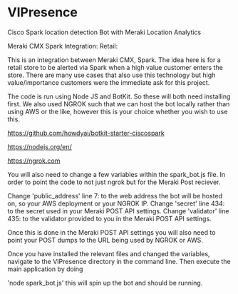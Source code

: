 # VIPresence
Cisco Spark location detection Bot with Meraki Location Analytics


Meraki CMX Spark Integration:
Retail:

This is an integration between Meraki CMX, Spark. The idea here is for a retail store to be alerted via Spark when a high value customer enters the store. There are many use cases that also use this technology but high value/importance customers were the immediate ask for this project.


The code is run using Node JS and BotKit. So these will both need installing first. We also used NGROK such that we can host the bot locally rather than using AWS or the like, however this is your choice whether you wish to use this.

https://github.com/howdyai/botkit-starter-ciscospark

https://nodejs.org/en/

https://ngrok.com

You will also need to change a few variables within the spark_bot.js file. In order to point the code to not just ngrok but for the Meraki Post reciever.

Change 'public_address' line 7: to the web address the bot will be hosted on, so your AWS deployment or your NGROK IP.
Change 'secret' line 434: to the secret used in your Meraki POST API settings.
Change 'validator' line 435: to the validator provided to you in the Meraki POST API settings.

Once this is done in the Meraki POST API settings you will also need to point your POST dumps to the URL being used by NGROK or AWS.

Once you have installed the relevant files and changed the variables, navigate to the VIPresence directory in the command line. Then execute the main application by doing

'node spark_bot.js' this will spin up the bot and should be running.
